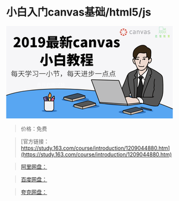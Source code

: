 # 小白入门canvas基础/html5/js

![img](../../../assets/study163/free/c76cc92ad4fb4d61a2ba66f5ecba2f5a.png)

> 价格：免费

> [官方链接：https://study.163.com/course/introduction/1209044880.htm](https://study.163.com/course/introduction/1209044880.htm)

> [阿里网盘：]()

> [百度网盘：]()

> [夸克网盘：]()

